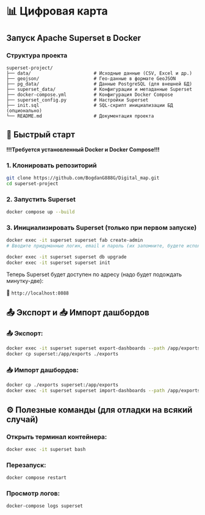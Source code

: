 # 📊 Цифровая карта
Запуск Apache Superset в Docker
---

### Структура проекта

```plaintext
superset-project/
├── data/                       # Исходные данные (CSV, Excel и др.)
├── geojson/                    # Гео-данные в формате GeoJSON
├── pg_data/                    # Данные PostgreSQL (для внешней БД)
├── superset_data/              # Конфигурации и метаданные Superset
├── docker-compose.yml          # Конфигурация Docker Compose
├── superset_config.py          # Настройки Superset
├── init.sql                    # SQL-скрипт инициализации БД (опционально)
└── README.md                   # Документация проекта
```

## 🚀 Быстрый старт

**!!!Требуется установленный Docker и Docker Compose!!!**

### 1. Клонировать репозиторий

```bash
git clone https://github.com/BogdanG888G/Digital_map.git
cd superset-project
```

### 2. Запустить Superset

```bash
docker compose up --build
```

### 3. Инициализировать Superset (только при первом запуске)

```bash
docker exec -it superset superset fab create-admin
# Вводите придуманные логин, email и пароль (их запомните, будете использовать при входе в superset!)

docker exec -it superset superset db upgrade
docker exec -it superset superset init
```

Теперь Superset будет доступен по адресу (надо будет подождать минутку-две):

🔗 `http://localhost:8088`

## 📤 Экспорт и 📥 Импорт дашбордов

### 📤 Экспорт:

```bash
docker exec -it superset superset export-dashboards --path /app/exports/
docker cp superset:/app/exports ./exports
```

### 📥 Импорт дашбордов:

```bash
docker cp ./exports superset:/app/exports
docker exec -it superset superset import-dashboards --path /app/exports/
```


## ⚙️ Полезные команды (для отладки на всякий случай)

### Открыть терминал контейнера:

```bash
docker exec -it superset bash
```

### Перезапуск:

```bash
docker compose restart
```

### Просмотр логов:

```bash
docker-compose logs superset
```
